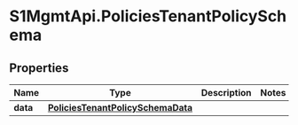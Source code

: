 # S1MgmtApi.PoliciesTenantPolicySchema

## Properties
Name | Type | Description | Notes
------------ | ------------- | ------------- | -------------
**data** | [**PoliciesTenantPolicySchemaData**](PoliciesTenantPolicySchemaData.md) |  | 


